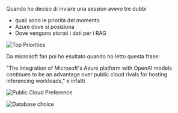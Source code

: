 Quando ho deciso di inviare una session avevo tre dubbi

- quali sono le priorità del momento
- Azure dove si posiziona
- Dove vengono storati i dati per i RAG 

![Top Priorities](image.png)

Da microsoft fan poi ho esultato quando ho letto questa frase: 

"The integration of Microsoft's Azure platform with OpenAI models continues to be an advantage over public cloud rivals for hosting inferencing workloads," e infatti 

![Public Cloud Preference](image-1.png)


![Database choice](image-2.png)